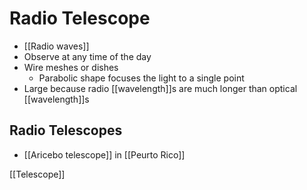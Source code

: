 # Radio Telescope

- [[Radio waves]]
- Observe at any time of the day
- Wire meshes or dishes
  - Parabolic shape focuses the light to a single point
- Large because radio [[wavelength]]s are much longer than optical [[wavelength]]s

## Radio Telescopes

- [[Aricebo telescope]] in [[Peurto Rico]]

[[Telescope]]

